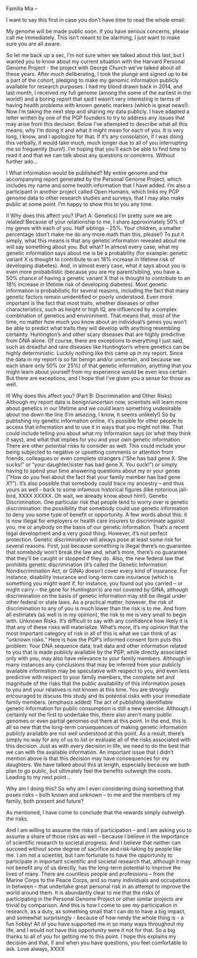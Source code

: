 Familia Mia –

I want to say this first in case you don’t have time to read the whole email:

My genome will be made public soon. If you have serious concerns, please call me immediately.
This isn’t meant to be alarming, I just want to make sure you are all aware.

So let me back up a sec, I’m not sure when we talked about this last, but I wanted you to know about my current situation with the Harvard Personal Genome Project - the project with George Church we’ve talked about all these years. After much deliberating, I took the plunge and signed up to be a part of the cohort, pledging to make my genomic information publicly available for research purposes. I had my blood drawn back in 2014, and last month, I received my full genome (among the some of the earliest in the world!) and a boring report that said I wasn’t very interesting in terms of having health problems with known genetic markers (which is great news!). Now I’m taking the next step and sharing my data publicly. 
I have adapted a letter written by one of the PGP founders to try to address any issues that may arise from this decision. Below I’ve attempted to describe what all this means, why I’m doing it and what it might mean for each of you. It is very long, I know, and I apologize for that. If it’s any consolation, if I was doing this verbally, it would take much, much longer due to all of you interrupting me so frequently (burn!). I’m hoping that you’ll each be able to find time to read it and that we can talk about any questions or concerns. Without further ado…

I What information would be published?
My entire genome and the accompanying report generated by the Personal Genome Project, which includes my name and some health information that I have added. I’m also a participant in another project called Open Humans, which links my PGP genome data to other research studies and surveys, that I may also make public at some point. I’m happy to show this to you any time.

II Why does this affect you? (Part A: Genetics)
I’m pretty sure we are related! Because of your relationship to me, I share approximately 50% of my genes with each of you. Half siblings - 25%. Your children, a smaller percentage (don’t make me do any more math than this, please!) To put it simply, what this means is that any genetic information revealed about me will say something about you. But what?
In almost every case, what my genetic information says about me is be a probability (for example: genetic variant X is thought to contribute to an 18% increase in lifetime risk of developing diabetes). And, in almost every case, what it says about you is even more probabilistic (because you are my parent/sibling, you have a 50% chance of having a genetic variant X that is thought to contribute to an 18% increase in lifetime risk of developing diabetes).
Most genetic information is probabilistic for several reasons, including the fact that many genetic factors remain unidentified or poorly understood. Even more important is the fact that most traits, whether diseases or other characteristics, such as height or high IQ, are influenced by a complex combination of genetics and environment. That means that, most of the time, no matter how much you know about an individual’s genes you won’t be able to predict what traits they will develop with anything resembling certainty.
Huntington’s and other scary diseases that are highly predictive from DNA alone. Of course, there are exceptions to everything I just said, such as dreadful and rare diseases like Huntington’s where genetics can be highly deterministic. Luckily nothing like this came up in my report. 
Since the data in my report is so far benign and/or uncertain, and because we each share only 50% (or 25%) of that genetic information, anything that you might learn about yourself from my experience would be even less certain. But there are exceptions, and I hope that I’ve given you a sense for those as well.

III Why does this affect you? (Part B: Discrimination and Other Risks)
Although my report data is benign/uncertain now, scientists will learn more about genetics in our lifetime and we could learn something undesirable about me down the line (I’m amazing, I know, it seems unlikely!)
So by publishing my genetic information online, it’s possible for other people to access that information and to use it in ways that you might not like. 
That could include telling you about what my information says (or what they think it says), and what that implies for you and your own genetic information. There are other potential risks to consider as well. This could include your being subjected to negative or upsetting comments or attention from friends, colleagues or even complete strangers (“She has bad gene X. She sucks!” or “your daughter/sister has bad gene X. You suck!”) or simply having to spend your time answering questions about my or your genes (“How do you feel about the fact that your family member has bad gene X?”). It’s also possible that somebody could trace my ancestry – and thus yours as well – back to some infamous historical figures (like notorious jail-bird, XXXX XXXXX. Oh wait, we already know about him!).
Genetic Discrimination. One particular risk that people tend to worry over is genetic discrimination: the possibility that somebody could use genetic information to deny you some type of benefit or opportunity. A few words about this: it is now illegal for employers or health care insurers to discriminate against you, me or anybody on the basis of our genetic information. That’s a recent legal development and a very good thing. However, it’s not perfect protection. Genetic discrimination will always pose at least some risk for several reasons. First, just because something is illegal there’s no guarantee that somebody won’t break the law and, what’s more, there’s no guarantee that they’ll be caught or stopped if they do.
Also, the new federal law that prohibits genetic discrimination (it’s called the Genetic Information Nondiscrimination Act, or GINA) doesn’t cover every kind of insurance. For instance, disability insurance and long-term care insurance (which is something you might want if, for instance, you found out you carried – or might carry – the gene for Huntington’s) are not covered by GINA, although discrimination on the basis of genetic information may still be illegal under other federal or state laws. As a practical matter, however, the risk of discrimination to any of you is much lower than the risk is to me. And from all estimates (as well is in my opinion), the risk to me is very small to begin with.
Unknown Risks. It’s difficult to say with any confidence how likely it is that any of these risks will materialize. What’s more, it’s my opinion that the most important category of risk in all of this is what we can think of as “unknown risks.” Here is how the PGP’s informed consent form puts this problem:
Your DNA sequence data, trait data and other information related to you that is made publicly available by the PGP, while directly associated only with you, may also have relevance to your family members. Although in many instances any conclusions that may be inferred from your publicly available information may be speculative with respect to you, and even less predictive with respect to your family members, the complete set and magnitude of the risks that the public availability of this information poses to you and your relatives is not known at this time. You are strongly encouraged to discuss this study and its potential risks with your immediate family members. (emphasis added)
The act of publishing identifiable genetic information for public consumption is still a new exercise. Although I certainly not the first to undertake this, there also aren’t many public genomes or even partial genomes out there at this point.  In the end, this is all so new that the long-term consequences of making genetic information publicly available are not well understood at this point.
As a result, there’s simply no way for any of us to list or evaluate all of the risks associated with this decision. Just as with every decision in life, we need to do the best that we can with the available information.
An important issue that I didn’t mention above is that this decision may have consequences for my daughters. We have talked about this at length, especially because we both plan to go public, but ultimately feel the benefits outweigh the costs. Leading to my next point...

Why am I doing this?
So why am I even considering doing something that poses risks – both known and unknown – to me and the members of my family, both present and future?

As mentioned, I have come to conclude that the rewards simply outweigh the risks. 

And I am willing to assume the risks of participation – and I am asking you to assume a share of those risks as well – because I believe in the importance of scientific research to societal progress. And I believe that neither can succeed without some degree of sacrifice and risk-taking by people like me. I am not a scientist, but I am fortunate to have the opportunity to participate in important scientific and societal research that, although it may not benefit any of us directly, has the long-term potential to improve the lives of many.
There are countless people and professions – from the Marine Corps to the Peace Corps, and so many individuals and occupations in between – that undertake great personal risk in an attempt to improve the world around them. It is abundantly clear to me that the risks of participating in the Personal Genome Project or other similar projects are trivial by comparison.
And this is how I come to see my participation in research, as a duty, as something small that I can do to have a big impact, and somewhat surprisingly - because of how nerdy the whole thing is - a fun hobby!
All of you have supported me in so many ways throughout my life, and I would not have this opportunity were it not for that. So a big thanks to all of you for getting me to this point. I hope this explains my decision and that, if and when you have questions, you feel comfortable to ask.
Love always,
XXXX
